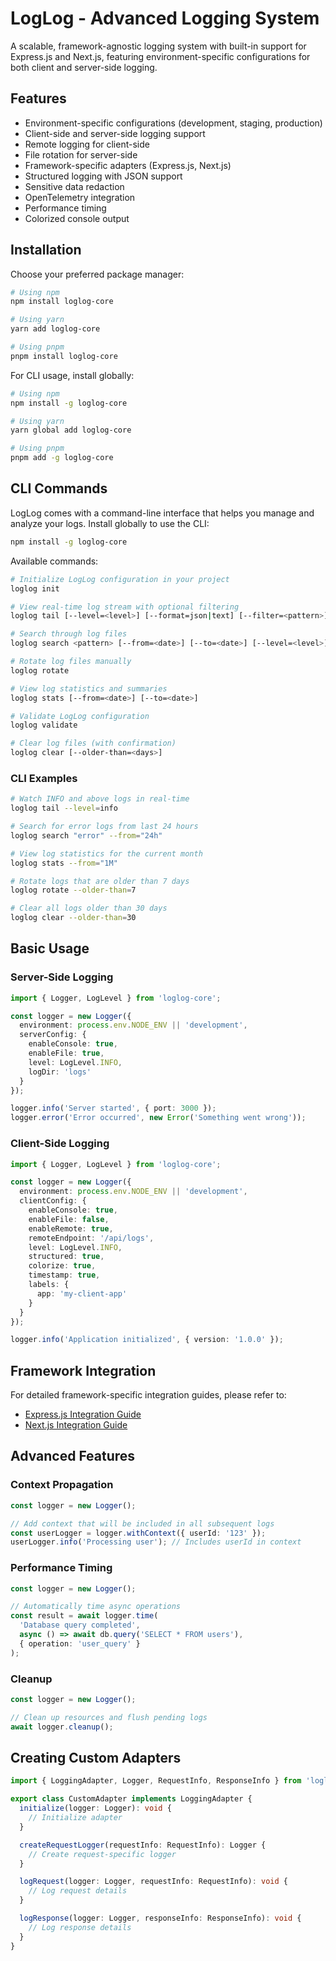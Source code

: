 # LogLog - Advanced Logging System

A scalable, framework-agnostic logging system with built-in support for Express.js and Next.js, featuring environment-specific configurations for both client and server-side logging.

## Features

- Environment-specific configurations (development, staging, production)
- Client-side and server-side logging support
- Remote logging for client-side
- File rotation for server-side
- Framework-specific adapters (Express.js, Next.js)
- Structured logging with JSON support
- Sensitive data redaction
- OpenTelemetry integration
- Performance timing
- Colorized console output

## Installation

Choose your preferred package manager:

```bash
# Using npm
npm install loglog-core

# Using yarn
yarn add loglog-core

# Using pnpm
pnpm install loglog-core
```

For CLI usage, install globally:

```bash
# Using npm
npm install -g loglog-core

# Using yarn
yarn global add loglog-core

# Using pnpm
pnpm add -g loglog-core
```

## CLI Commands

LogLog comes with a command-line interface that helps you manage and analyze your logs. Install globally to use the CLI:

```bash
npm install -g loglog-core
```

Available commands:

```bash
# Initialize LogLog configuration in your project
loglog init

# View real-time log stream with optional filtering
loglog tail [--level=<level>] [--format=json|text] [--filter=<pattern>]

# Search through log files
loglog search <pattern> [--from=<date>] [--to=<date>] [--level=<level>]

# Rotate log files manually
loglog rotate

# View log statistics and summaries
loglog stats [--from=<date>] [--to=<date>]

# Validate LogLog configuration
loglog validate

# Clear log files (with confirmation)
loglog clear [--older-than=<days>]
```

### CLI Examples

```bash
# Watch INFO and above logs in real-time
loglog tail --level=info

# Search for error logs from last 24 hours
loglog search "error" --from="24h"

# View log statistics for the current month
loglog stats --from="1M"

# Rotate logs that are older than 7 days
loglog rotate --older-than=7

# Clear all logs older than 30 days
loglog clear --older-than=30
```

## Basic Usage

### Server-Side Logging

```typescript
import { Logger, LogLevel } from 'loglog-core';

const logger = new Logger({
  environment: process.env.NODE_ENV || 'development',
  serverConfig: {
    enableConsole: true,
    enableFile: true,
    level: LogLevel.INFO,
    logDir: 'logs'
  }
});

logger.info('Server started', { port: 3000 });
logger.error('Error occurred', new Error('Something went wrong'));
```

### Client-Side Logging

```typescript
import { Logger, LogLevel } from 'loglog-core';

const logger = new Logger({
  environment: process.env.NODE_ENV || 'development',
  clientConfig: {
    enableConsole: true,
    enableFile: false,
    enableRemote: true,
    remoteEndpoint: '/api/logs',
    level: LogLevel.INFO,
    structured: true,
    colorize: true,
    timestamp: true,
    labels: {
      app: 'my-client-app'
    }
  }
});

logger.info('Application initialized', { version: '1.0.0' });
```

## Framework Integration

For detailed framework-specific integration guides, please refer to:

- [Express.js Integration Guide](./docs/express.md)
- [Next.js Integration Guide](./docs/nextjs.md)

## Advanced Features

### Context Propagation

```typescript
const logger = new Logger();

// Add context that will be included in all subsequent logs
const userLogger = logger.withContext({ userId: '123' });
userLogger.info('Processing user'); // Includes userId in context
```

### Performance Timing

```typescript
const logger = new Logger();

// Automatically time async operations
const result = await logger.time(
  'Database query completed',
  async () => await db.query('SELECT * FROM users'),
  { operation: 'user_query' }
);
```

### Cleanup

```typescript
const logger = new Logger();

// Clean up resources and flush pending logs
await logger.cleanup();
```

## Creating Custom Adapters

```typescript
import { LoggingAdapter, Logger, RequestInfo, ResponseInfo } from 'loglog-core';

export class CustomAdapter implements LoggingAdapter {
  initialize(logger: Logger): void {
    // Initialize adapter
  }

  createRequestLogger(requestInfo: RequestInfo): Logger {
    // Create request-specific logger
  }

  logRequest(logger: Logger, requestInfo: RequestInfo): void {
    // Log request details
  }

  logResponse(logger: Logger, responseInfo: ResponseInfo): void {
    // Log response details
  }
}
```

